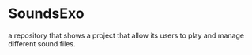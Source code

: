 # SoundsExo
a repository that shows a project that allow its users to play and manage different sound files.  
